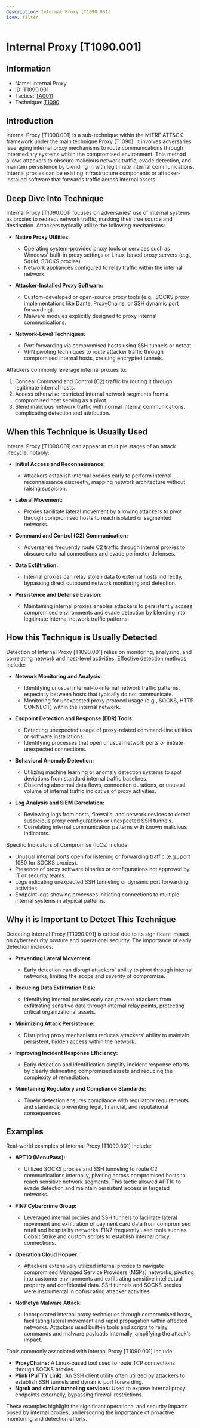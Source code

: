 ```yaml
---
description: Internal Proxy [T1090.001]
icon: filter
---
```


# Internal Proxy [T1090.001]

## Information

- Name: Internal Proxy
- ID: T1090.001
- Tactics: [TA0011](../TA0011/TA0011.md)
- Technique: [T1090](./T1090.md)

## Introduction

Internal Proxy [T1090.001] is a sub-technique within the MITRE ATT&CK framework under the main technique Proxy (T1090). It involves adversaries leveraging internal proxy mechanisms to route communications through intermediary systems within the compromised environment. This method allows attackers to obscure malicious network traffic, evade detection, and maintain persistence by blending in with legitimate internal communications. Internal proxies can be existing infrastructure components or attacker-installed software that forwards traffic across internal assets.

## Deep Dive Into Technique

Internal Proxy [T1090.001] focuses on adversaries' use of internal systems as proxies to redirect network traffic, masking their true source and destination. Attackers typically utilize the following mechanisms:

- **Native Proxy Utilities:**

  - Operating system-provided proxy tools or services such as Windows' built-in proxy settings or Linux-based proxy servers (e.g., Squid, SOCKS proxies).
  - Network appliances configured to relay traffic within the internal network.

- **Attacker-Installed Proxy Software:**

  - Custom-developed or open-source proxy tools (e.g., SOCKS proxy implementations like Dante, ProxyChains, or SSH dynamic port forwarding).
  - Malware modules explicitly designed to proxy internal communications.

- **Network-Level Techniques:**
  - Port forwarding via compromised hosts using SSH tunnels or netcat.
  - VPN pivoting techniques to route attacker traffic through compromised internal hosts, creating encrypted tunnels.

Attackers commonly leverage internal proxies to:

1. Conceal Command and Control (C2) traffic by routing it through legitimate internal hosts.
2. Access otherwise restricted internal network segments from a compromised host serving as a pivot.
3. Blend malicious network traffic with normal internal communications, complicating detection and attribution.

## When this Technique is Usually Used

Internal Proxy [T1090.001] can appear at multiple stages of an attack lifecycle, notably:

- **Initial Access and Reconnaissance:**

  - Attackers establish internal proxies early to perform internal reconnaissance discreetly, mapping network architecture without raising suspicion.

- **Lateral Movement:**

  - Proxies facilitate lateral movement by allowing attackers to pivot through compromised hosts to reach isolated or segmented networks.

- **Command and Control (C2) Communication:**

  - Adversaries frequently route C2 traffic through internal proxies to obscure external connections and evade perimeter defenses.

- **Data Exfiltration:**

  - Internal proxies can relay stolen data to external hosts indirectly, bypassing direct outbound network monitoring and detection.

- **Persistence and Defense Evasion:**
  - Maintaining internal proxies enables attackers to persistently access compromised environments and evade detection by blending into legitimate internal network traffic patterns.

## How this Technique is Usually Detected

Detection of Internal Proxy [T1090.001] relies on monitoring, analyzing, and correlating network and host-level activities. Effective detection methods include:

- **Network Monitoring and Analysis:**

  - Identifying unusual internal-to-internal network traffic patterns, especially between hosts that typically do not communicate.
  - Monitoring for unexpected proxy protocol usage (e.g., SOCKS, HTTP CONNECT) within the internal network.

- **Endpoint Detection and Response (EDR) Tools:**

  - Detecting unexpected usage of proxy-related command-line utilities or software installations.
  - Identifying processes that open unusual network ports or initiate unexpected connections.

- **Behavioral Anomaly Detection:**

  - Utilizing machine learning or anomaly detection systems to spot deviations from standard internal traffic baselines.
  - Observing abnormal data flows, connection durations, or unusual volume of internal traffic indicative of proxy activities.

- **Log Analysis and SIEM Correlation:**
  - Reviewing logs from hosts, firewalls, and network devices to detect suspicious proxy configurations or unexpected SSH tunnels.
  - Correlating internal communication patterns with known malicious indicators.

Specific Indicators of Compromise (IoCs) include:

- Unusual internal ports open for listening or forwarding traffic (e.g., port 1080 for SOCKS proxies).
- Presence of proxy software binaries or configurations not approved by IT or security teams.
- Logs indicating unexpected SSH tunneling or dynamic port forwarding activities.
- Endpoint logs showing processes initiating connections to multiple internal systems in atypical patterns.

## Why it is Important to Detect This Technique

Detecting Internal Proxy [T1090.001] is critical due to its significant impact on cybersecurity posture and operational security. The importance of early detection includes:

- **Preventing Lateral Movement:**

  - Early detection can disrupt attackers' ability to pivot through internal networks, limiting the scope and severity of compromise.

- **Reducing Data Exfiltration Risk:**

  - Identifying internal proxies early can prevent attackers from exfiltrating sensitive data through internal relay points, protecting critical organizational assets.

- **Minimizing Attack Persistence:**

  - Disrupting proxy mechanisms reduces attackers' ability to maintain persistent, hidden access within the network.

- **Improving Incident Response Efficiency:**

  - Early detection and identification simplify incident response efforts by clearly delineating compromised assets and reducing the complexity of remediation.

- **Maintaining Regulatory and Compliance Standards:**
  - Timely detection ensures compliance with regulatory requirements and standards, preventing legal, financial, and reputational consequences.

## Examples

Real-world examples of Internal Proxy [T1090.001] include:

- **APT10 (MenuPass):**

  - Utilized SOCKS proxies and SSH tunneling to route C2 communications internally, pivoting across compromised hosts to reach sensitive network segments. This tactic allowed APT10 to evade detection and maintain persistent access in targeted networks.

- **FIN7 Cybercrime Group:**

  - Leveraged internal proxies and SSH tunnels to facilitate lateral movement and exfiltration of payment card data from compromised retail and hospitality networks. FIN7 frequently used tools such as Cobalt Strike and custom scripts to establish internal proxy connections.

- **Operation Cloud Hopper:**

  - Attackers extensively utilized internal proxies to navigate compromised Managed Service Providers (MSPs) networks, pivoting into customer environments and exfiltrating sensitive intellectual property and confidential data. SSH tunnels and SOCKS proxies were instrumental in obfuscating attacker activities.

- **NotPetya Malware Attack:**
  - Incorporated internal proxy techniques through compromised hosts, facilitating lateral movement and rapid propagation within affected networks. Attackers used built-in tools and scripts to relay commands and malware payloads internally, amplifying the attack's impact.

Tools commonly associated with Internal Proxy [T1090.001] include:

- **ProxyChains:** A Linux-based tool used to route TCP connections through SOCKS proxies.
- **Plink (PuTTY Link):** An SSH client utility often utilized by attackers to establish SSH tunnels and dynamic port forwarding.
- **Ngrok and similar tunneling services:** Used to expose internal proxy endpoints externally, bypassing firewall restrictions.

These examples highlight the significant operational and security impacts posed by internal proxies, underscoring the importance of proactive monitoring and detection efforts.
